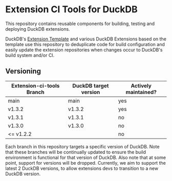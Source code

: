 # Extension CI Tools for DuckDB
This repository contains reusable components for building, testing and deploying DuckDB extensions.

DuckDB's [Extension Template](https://github.com/duckdb/extension-template/actions) and various DuckDB Extensions based on the template use this repository to deduplicate code for build configuration and easily update the extension repositories when changes occur to DuckDB's build system and/or CI.

## Versioning
| Extension-ci-tools Branch | DuckDB target version | Actively maintained? |
|---------------------------|-----------------------|----------------------|
| main                      | main                  | yes                  |
| v1.3.2                    | v1.3.2                | yes                  |
| v1.3.1                    | v1.3.1                | no                   |
| v1.3.0                    | v1.3.0                | no                   |
| <= v1.2.2                 |                       | no                   |

Each branch in this repository targets a specific version of DuckDB. Note that these branches will be continually updated to ensure the build environment is functional for that version of DuckDB.
Also note that at some point, support for versions will be dropped. Currently, we aim to support the latest 2 DuckDB versions, to allow extensions devs to transition to a new DuckDB version.